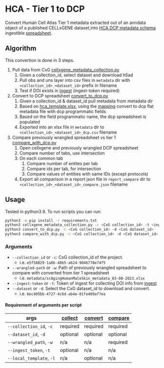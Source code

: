 # HCA - Tier 1 to DCP
Convert Human Cell Atlas Tier 1 metadata extracted out of an anndata object of a published CELLxGENE dataset,into [HCA DCP metadata schema](https://github.com/HumanCellAtlas/metadata-schema/tree/master/json_schema) ingestible [spreadsheet](https://github.com/ebi-ait/geo_to_hca/tree/master/template).

## Algorithm
This convertion is done in 3 steps.
1. Pull data from CxG [cellxgene_metadata_collection.py](cellxgene_metadata_collection.py)
    1. Given a collection_id, select dataset and download h5ad
    1. Pull obs and uns layer into csv files in `metadata` dir with `<collection_id>_<dataset_id>` prefix in filename
    1. Test if DOI exists in [ingest](https://contribute.data.humancellatlas.org/) (ingest-token required)
1. Convert to DCP spreadsheet [convert_to_dcp.py](convert_to_dcp.py)
    1. Given a collection_id & dataset_id pull metadata from metadata dir
    1. Based on [hca_template.xlsx](https://github.com/ebi-ait/geo_to_hca/raw/master/template/hca_template.xlsx), using the [mapping](tier1_mapping.py) convert to dcp flat metadata file with dcp programmatic fields
    1. Based on the field programmatic name, the dcp spreadsheet is populated
    1. Exported into an xlsx file in `metadata` dir to `<collection_id>_<dataset_id>_dcp.csv` filename
1. Compare previously wrangled spreadsheet vs tier 1 [compare_with_dcp.py](compare_with_dcp.py)
    1. Open cellxgene and previously wrangled DCP spreadsheet
    1. Compare number of tabs, use intersection
    1. On each common tab 
        1. Compare number of entites per tab
        1. Compare ids per tab, for intersection
        1. Compare values of entities with same IDs (except protocols)
    1. Export all comparison in a report json file in `report_compare` dir to `<collection_id>_<dataset_id>_compare.json` filename



## Usage
Tested in python3.9. To run scripts you can run:
```bash
python3 -m pip install -r requirements.txt
python3 cellxgene_metadata_collection.py -c <CxG collection_id> -t <ingest-token>
python3 convert_to_dcp.py -c <CxG collection_id> -d <CxG dataset_id>
python3 compare_with_dcp.py -c <CxG collection_id> -d <CxG dataset_id> -w <previously wrangled spreadsheet path>
```

### Arguments
- `--collection_id` or `-c`: CxG collection_id of the project. 
    - i.e. `e5f58829-1a66-40b5-a624-9046778e74f5`
- `--wrangled-path` or `-w`: Path of previously wrangled spreadsheet to compare with converted from tier 1 spreadsheet
    - i.e. `metadata/scAgingHumanMaleSkin_metadata_03-08-2023.xlsx`
- `--ingest-token` or `-t`: Token of ingest for collecting DOI info from [ingest](https://contribute.data.humancellatlas.org/)
- `--dataset` or `-d`: Select the CxG dataset_id to download and convert.
    - i.e. `6ec405bb-4727-4c6d-ab4e-01fe489af7ea`

#### Requirement of arguments per script
| args | [collect](cellxgene_metadata_collection.py) | [convert](convert_to_dcp.py) | [compare](compare_with_dcp.py) |
| ---- | ---------- | ---------- | ---------- | 
| `--collection_id`, `-c` | required | required | required |
| `--dataset_id`, `-d` | optional | optional | optional | 
| `--wrangled_path`, `-w` | n/a | n/a | required |
| `--ingest_token`, `-t` | optional | n/a | n/a |
| `--local_template`, `-l` | n/a | optional | n/a | 